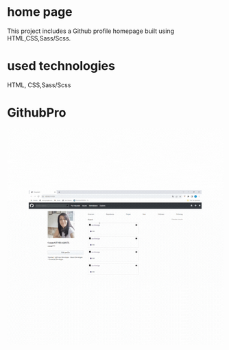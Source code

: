 <h1>home page</h1>
This project includes a Github profile homepage built using HTML,CSS,Sass/Scss.

<h1>used technologies</h1>
HTML, CSS,Sass/Scss


<h1>GithubPro</h1>
<img src="./PNG/GithubPro.gif"/>
